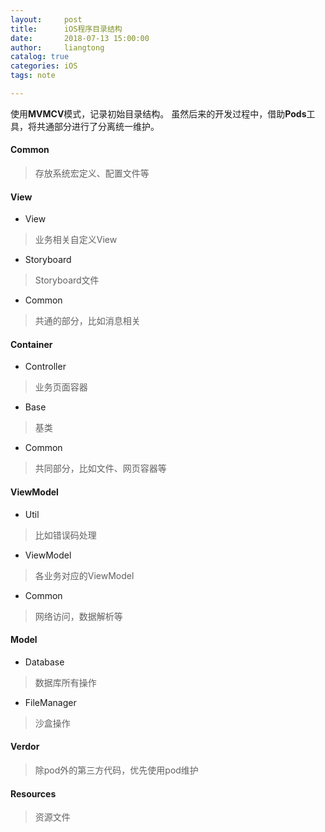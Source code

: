 ```yaml
---
layout:     post
title:      iOS程序目录结构
date:       2018-07-13 15:00:00
author:     liangtong
catalog: true
categories: iOS
tags: note

---
```


使用**MVMCV**模式，记录初始目录结构。
虽然后来的开发过程中，借助**Pods**工具，将共通部分进行了分离统一维护。


<!-- more -->


#### Common

 > 存放系统宏定义、配置文件等

#### View

+ View
 > 业务相关自定义View
+ Storyboard
 > Storyboard文件
+ Common
 > 共通的部分，比如消息相关

#### Container

+ Controller
 > 业务页面容器
+ Base
 > 基类
+ Common
 > 共同部分，比如文件、网页容器等

#### ViewModel

+ Util
 > 比如错误码处理
+ ViewModel
 > 各业务对应的ViewModel
+ Common
 > 网络访问，数据解析等

#### Model

+ Database
 > 数据库所有操作
+ FileManager
 > 沙盒操作

#### Verdor

 > 除pod外的第三方代码，优先使用pod维护

#### Resources

 > 资源文件